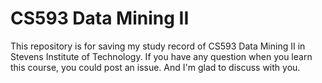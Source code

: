 # CS593 Data Mining II
This repository is for saving my study record of CS593 Data Mining II in Stevens Institute of Technology. 
If you have any question when you learn this course, you could post an issue. And I'm glad to discuss with you.
